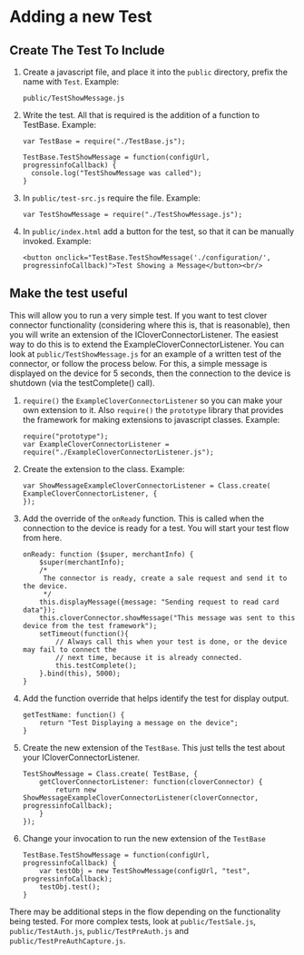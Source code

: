 # Adding a new Test

## Create The Test To Include

1.  Create a javascript file, and place it into the `public` directory, prefix the name with `Test`.  Example: 

        public/TestShowMessage.js

2.  Write the test.  All that is required is the addition of a function to TestBase.  Example: 
 
        var TestBase = require("./TestBase.js");

        TestBase.TestShowMessage = function(configUrl, progressinfoCallback) {
          console.log("TestShowMessage was called");
        }

3.  In `public/test-src.js` require the file. Example: 
        
        var TestShowMessage = require("./TestShowMessage.js");

4.  In `public/index.html` add a button for the test, so that it can be manually invoked.  Example:

        <button onclick="TestBase.TestShowMessage('./configuration/', progressinfoCallback)">Test Showing a Message</button><br/>

## Make the test useful
This will allow you to run a very simple test.  If you want to test clover connector functionality (considering where this is, that is reasonable), then you will write an extension of the ICloverConnectorListener.  The easiest way to do this is to extend the ExampleCloverConnectorListener.  You can look at `public/TestShowMessage.js` for an example of a written test of the connector, or follow the process below.  For this, a simple message is displayed on the device for 5 seconds, then the connection to the device is shutdown (via the testComplete() call).

1.  `require()` the `ExampleCloverConnectorListener` so you can make your own extension to it.  Also `require()` the `prototype` library that provides the framework for making extensions to javascript classes. Example:

        require("prototype");
        var ExampleCloverConnectorListener = require("./ExampleCloverConnectorListener.js");

2.  Create the extension to the class.  Example:
        
        var ShowMessageExampleCloverConnectorListener = Class.create( ExampleCloverConnectorListener, {
        });

3.  Add the override of the `onReady` function.  This is called when the connection to the device is ready for a test.  You will start your test flow from here.

        onReady: function ($super, merchantInfo) {
            $super(merchantInfo);
            /*
             The connector is ready, create a sale request and send it to the device.
             */
            this.displayMessage({message: "Sending request to read card data"});
            this.cloverConnector.showMessage("This message was sent to this device from the test framework");
            setTimeout(function(){
                // Always call this when your test is done, or the device may fail to connect the
                // next time, because it is already connected.
                this.testComplete();
            }.bind(this), 5000);
        }
        
4.  Add the function override that helps identify the test for display output.

        getTestName: function() {
            return "Test Displaying a message on the device";
        }
    
5.  Create the new extension of the `TestBase`.  This just tells the test about your ICloverConnectorListener.

        TestShowMessage = Class.create( TestBase, {
            getCloverConnectorListener: function(cloverConnector) {
                return new ShowMessageExampleCloverConnectorListener(cloverConnector, progressinfoCallback);
            }
        });

6.  Change your invocation to run the new extension of the `TestBase`

        TestBase.TestShowMessage = function(configUrl, progressinfoCallback) {
            var testObj = new TestShowMessage(configUrl, "test", progressinfoCallback);
            testObj.test();
        }


There may be additional steps in the flow depending on the functionality being tested.  For more complex tests, look at `public/TestSale.js`, `public/TestAuth.js`, `public/TestPreAuth.js` and `public/TestPreAuthCapture.js`.    
 
 